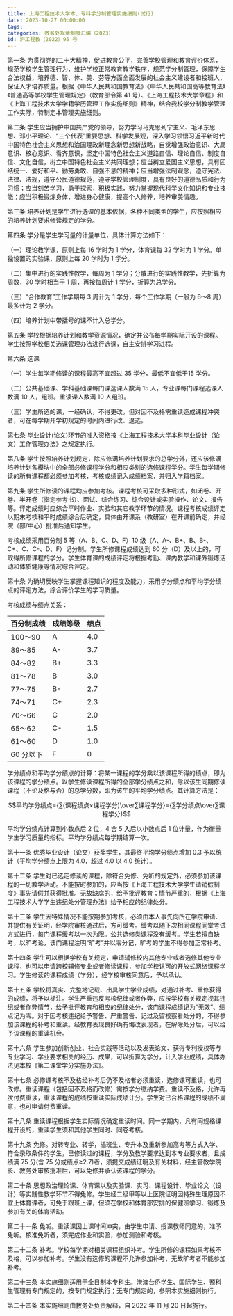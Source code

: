 ```yaml
---
title: 上海工程技术大学本、专科学分制管理实施细则(试行)
date: 2023-10-27 00:00:00
tags:
categories: 教务处规章制度汇编（2023）
id: 沪工程教〔2022〕95 号
---
```


第一条 为贯彻党的二十大精神，促进教育公平，完善学校管理和教育评价体系，规范学校学生管理行为，维护学校正常教育教学秩序，规范学分制管理，保障学生合法权益，培养德、智、体、美、劳等方面全面发展的社会主义建设者和接班人，保证人才培养质量。根据《中华人民共和国教育法》《中华人民共和国高等教育法》《普通高等学校学生管理规定》（教育部令第 41 号）、《上海工程技术大学章程》和《上海工程技术大学学籍学历管理工作实施细则》精神，结合我校学分制教学管理工作实际，特制定本管理实施细则。

第二条 学生应当拥护中国共产党的领导，努力学习马克思列宁主义、毛泽东思想、邓小平理论、“三个代表”重要思想、科学发展观，深入学习领悟习近平新时代中国特色社会主义思想和治国理政新理念新思想新战略，自觉增强政治意识、大局意识、核心意识、看齐意识，坚定中国特色社会主义道路自信、理论自信、制度自信、文化自信，树立中国特色社会主义共同理想；应当树立爱国主义思想，具有团结统一、爱好和平、勤劳勇敢、自强不息的精神；应当增强法制观念，遵守宪法、法律、法规，遵守公民道德规范，遵守学校管理制度，具有良好的道德品质和行为习惯；应当刻苦学习，勇于探索，积极实践，努力掌握现代科学文化知识和专业技能；应当积极锻炼身体，增进身心健康，提高个人修养，培养审美情趣。

第三条 培养计划是学生进行选课的基本依据，各种不同类型的学生，应按照相应的培养计划要求修读规定的学分。

第四条 学分是学生学习量的计量单位，具体计算方法如下：

（一）理论教学课，原则上每 16 学时为 1 学分，体育课每 32 学时为 1 学分。单独设置的实验课，原则上每 20 学时为 1 学分。

（二）集中进行的实践性教学，每周为 1 学分；分散进行的实践性教学，先折算为周数，30 学时相当于 1 周，再按每周计 1 学分，折算为总学分。

（三）“合作教育”工作学期每 3 周计为 1 学分，每个工作学期（一般为 6～8 周）最多计为 2 学分。

（四）培养计划中带括号的课不计入总学分。

第五条 学校根据培养计划和教学资源情况，确定并公布每学期实际开设的课程。学生按照学校相关选课管理办法进行选课，自主安排学习进程。

第六条 选课

（一）学生每学期修读的课程最高不宜超过 35 学分，最低不宜低于15 学分。

（二）公共基础课、学科基础课每门课选课人数满 15 人，专业课每门课程选课人数满 10 人，组班。重读课人数满 10 人组班。

（三）学生所选的课，一经确认，不得更改。但对因不及格需重读造成课程冲突者，可在每学期开学初规定的时间内进行改、退选。

第七条 毕业设计(论文)环节的准入资格按《上海工程技术大学本科毕业设计（论文）工作管理办法》之规定执行。

第八条 学生按照培养计划规定，除应修满培养计划要求的总学分外，还应该修满培养计划各模块中的全部必修课程学分和相应类别的选修课程学分。学生每学期修读的所有课程都必须参加考核，考核成绩记入成绩档案，并归入学籍档案。

第九条 学生所修读的课程均应参加考核。课程考核可采取多种形式，如闭卷、开卷、半开卷（指定参考书）、面试、综合练习、综合设计或实验操作、论文、报告等。评定成绩时应综合平时作业、实验和其它教学环节的情况。课程考核成绩评定以期末考核和平时成绩综合后确定，具体由开课系（教研室）在开课前确定，并经院（部/中心）批准后通知学生。

考核成绩采用百分制 5 等（A、B、C、D、F）10 级（A、A-、B+、B、B-、C+、C、C-、D、F）记分制。学生所修课程成绩达到 60 分（D）及以上的，可取得所修课程的学分。学生体育课的成绩评定将根据考勤、课内教学和课外锻炼活动和体质健康等情况综合评定。

第十条 为确切反映学生掌握课程知识的程度及能力，采用学分绩点和平均学分绩点的评定方法，综合评价学生的学习质量。

考核成绩与绩点关系：

|百分制成绩|成绩等级|绩点|
|---|---|---|
|100～90|A|4.0|
|89～85|A-|3.7|
|84～82|B+|3.3|
|81～78|B|3.0|
|77～75|B-|2.7|
|74～71|C+|2.3|
|70～66|C|2.0|
|65～62|C-|1.5|
|61～60|D|1.0|
|60 分以下|F|0

学分绩点和平均学分绩点的计算：将某一课程的学分乘以该课程所得的绩点，即为该课程的学分绩点。以学生修读课程所得的全部学分绩点之和，除以该生同期修读课程（不论及格与否）的总学分数，即为该生的平均学分绩点。其计算方法是：

$$平均学分绩点={∑(课程绩点×课程学分)\over∑课程学分}={∑学分绩点\over∑课程学分}$$

平均学分绩点计算到小数点后 2 位，4 舍 5 入后以小数点后 1 位计量，作为衡量学生学习质量的指标。平均学分绩点每学期结算一次。

第十一条 优秀毕业设计（论文）获奖学生，其最终平均学分绩点增加 0.3 予以统计（平均学分绩点上限为 4.0，超过 4.0 以 4.0 统计）。

第十二条 学生对已选定修读的课程，除符合免修、免听的规定外，必须参加该课程的一切教学活动。不能按时参加的，应当按《上海工程技术大学学生请销假制度》事先请假并获得批准。无故缺席的，给予批评教育；情节严重的，根据《上海工程技术大学学生违纪处分管理办法》给予相应的纪律处分。

第十三条 学生因特殊情况不能按期参加考核，必须由本人事先向所在学院申请、并提供有关证明，经学院审核通过后，方可缓考。缓考以随下次相同课程同堂考试方式进行，每门课程缓考以一次为限。公共选修类课程没有缓考。学生若擅自缺考，以旷考论，该门课程注明“旷考”并以零分记，旷考的学生不得参加正常补考。

第十四条 学生可以根据学校有关规定，申请辅修校内其他专业或者选修其他专业课程，也可以申请跨校辅修专业或者修读课程，参加学校认可的开放式网络课程学习。学生修读的课程成绩（学分），经学校审核同意后，予以承认。

第十五条 学校将真实、完整地记载、出具学生学业成绩，对通过补考、重修获得的成绩，将予以标注。学生严重违反考核纪律或者作弊，应按学校有关规定视其违纪或者作弊情节，给予批评教育和相应的纪律处分，该门课程成绩记为“无效”、绩点记为零。对于因考核违纪给予警告、严重警告、记过及留校察看处分的，不得参加该课程的补考和重读。经教育表现良好确有悔改表现者，在解除处分后，可以给予该课程的重读机会。

第十六条 学生参加创新创业、社会实践等活动以及发表论文、获得专利授权等与专业学习、学业要求相关的经历、成果，可以折算为学分，计入学业成绩，具体办法见本校《第二课堂学分实施办法》。

第十七条 必修课考核不及格经补考后仍不及格者必须重读，选修课可重读，也可改修。重读课程（包括因不及格而改修）需按学分缴纳学费。重读不及格，允许再次付费重读，重读课程的成绩按重读实际成绩计分。学生对已合格课程的成绩不满意，也可申请付费重读。

第十八条 重读课程根据学生实际情况确定重读时间。同一学期内，凡有同规格课程开设的，重读学生须和其他学生同时、同卷考核。

第十九条 免修。对转专业、转学，插班生、专升本及重新参加高考等方式入学、符合录取条件的学生，已修读过的课程，学分及教学要求达到本专业要求者，且成绩满 75 分(含 75 分或绩点≥2.7)者，须提交成绩证明及有关材料，经主管教学院长、教务处审核批准后，可以免修并承认该课程的学分。

第二十条 思想政治理论课、体育课以及实验课、实习、课程设计、毕业论文（设计）等实践性教学环节不得免修。学生经二级甲等以上医院证明因特殊生理原因不宜上体育课者，可免于跟班上课，但须在学校和体育部安排的保健班学习、锻炼及参加有关的体育活动。

第二十一条 免听。重读课因上课时间冲突，由学生申请、授课教师同意的，准予免听。核准免听者，须完成作业和实验，参加测验和考核。

第二十二条 补考。学校每学期对相关课程组织补考。学生所修的课程如果考核不及格，可以参加补考。学生没有选修的课程不允许参加补考，无故旷考者不能参加补考。

第二十三条 本实施细则适用于全日制本专科生。港澳台侨学生、国际学生、预科生管理有专门规定的，按专门规定执行；无专门规定的，参照本实施细则执行。

第二十四条 本实施细则由教务处负责解释，自 2022 年 11 月 20 日起施行。
